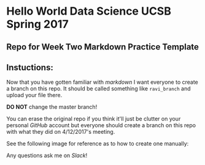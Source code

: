 # Hello World Data Science UCSB Spring 2017
## Repo for Week Two Markdown Practice Template

## Instuctions:
Now that you have gotten familiar with *markdown* I want everyone to create a branch on this repo. It should be called something like `ravi_branch` and upload your file there. 

**DO NOT** change the master branch!

You can erase the original repo if you think it'll just be clutter on your personal *GitHub* account but everyone should create a branch on this repo with what they did on 4/12/2017's meeting. 

See the following image for reference as to how to create one manually:

[](images/gitPic.png)

Any questions ask me on *Slack*!
